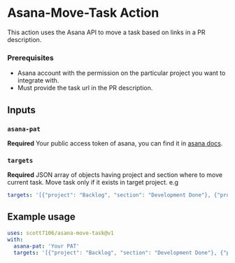 
# Asana-Move-Task Action

This action uses the Asana API to move a task based on links in a PR description.

### Prerequisites

- Asana account with the permission on the particular project you want to integrate with.
- Must provide the task url in the PR description.

## Inputs

### `asana-pat`

**Required** Your public access token of asana, you can find it in [asana docs](https://developers.asana.com/docs/#authentication-basics).

### `targets`

**Required** JSON array of objects having project and section where to move current task. Move task only if it exists in target project. e.g 
```yaml
targets: '[{"project": "Backlog", "section": "Development Done"}, {"project": "Current Sprint", "section": "In Review"}]'
```


## Example usage

```yaml
uses: scott7106/asana-move-task@v1
with:
  asana-pat: 'Your PAT'
  targets: '[{"project": "Backlog", "section": "Development Done"}, {"project": "Current Sprint", "section": "In Review"}]'
```